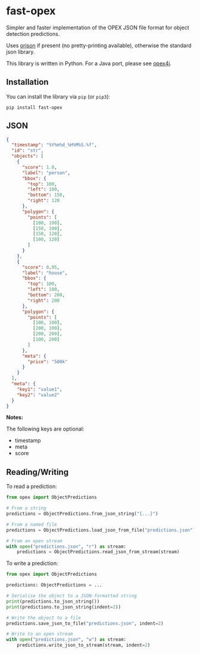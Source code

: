 # fast-opex
Simpler and faster implementation of the OPEX JSON file format for object detection predictions.

Uses [orjson](https://github.com/ijl/orjson) if present (no pretty-printing available), otherwise the standard json library.

This library is written in Python. For a Java port, please see 
[opex4j](https://github.com/waikato-datamining/opex4j).

## Installation

You can install the library via `pip` (or `pip3`):

```commandline
pip install fast-opex
```

## JSON

```json
{
  "timestamp": "%Y%m%d_%H%M%S.%f",
  "id": "str",
  "objects": [
    {
      "score": 1.0,
      "label": "person",
      "bbox": {
        "top": 100,
        "left": 100,
        "bottom": 150,
        "right": 120
      },
      "polygon": {
        "points": [
          [100, 100],
          [150, 100],
          [150, 120],
          [100, 120]
        ]
      }
    },
    {
      "score": 0.95,
      "label": "house",
      "bbox": {
        "top": 100,
        "left": 100,
        "bottom": 200,
        "right": 200
      },
      "polygon": {
        "points": [
          [100, 100],
          [200, 100],
          [200, 200],
          [100, 200]
        ]
      },
      "meta": {
        "price": "500k"
      }
    }
  ],
  "meta": {
    "key1": "value1",
    "key2": "value2"
  }
}
```

**Notes:**

The following keys are optional: 

* timestamp
* meta
* score 


## Reading/Writing

To read a prediction:

```python
from opex import ObjectPredictions

# From a string
predictions = ObjectPredictions.from_json_string("{...}")

# From a named file
predictions = ObjectPredictions.load_json_from_file("predictions.json")

# From an open stream
with open("predictions.json", "r") as stream:
    predictions = ObjectPredictions.read_json_from_stream(stream)
```

To write a prediction:

```python
from opex import ObjectPredictions

predictions: ObjectPredictions = ...

# Serialise the object to a JSON-formatted string
print(predictions.to_json_string())
print(predictions.to_json_string(indent=2))

# Write the object to a file
predictions.save_json_to_file("predictions.json", indent=2)

# Write to an open stream
with open("predictions.json", "w") as stream:
    predictions.write_json_to_stream(stream, indent=2)
```
